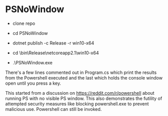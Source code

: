 # PSNoWindow

- clone repo

- cd PSNoWindow

- dotnet publish -c Release -r win10-x64

- cd \bin\Release\netcoreapp2.1\win10-x64

- .\PSNoWindow.exe

There's a few lines commented out in Program.cs which print the results from the Powershell executed and the last which holds the console window open until you press a key.

This started from a discussion on https://reddit.com/r/powershell about running PS with no visible PS window. This also demonstrates the futility of attempted security measures like blocking powershell.exe to prevent malicious use. Powershell can still be invoked.
